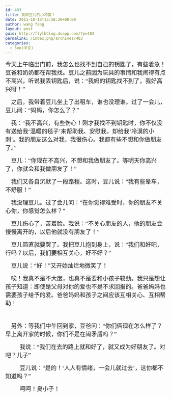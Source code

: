 ```yaml
---
id: 403
title: 我和豆儿的小冲突！
date: 2011-10-15T13:58:29+00:00
author: wang fang
layout: post
guid: http://flylbblog.duapp.com/?p=403
permalink: /index.php/archives/403
categories:
  - Son(中文)
---
```

<span style="font-family: 楷体_GB2312;font-size: large">今天上午临出门前，我怎么也找不到自己的钥匙了，有些着急！豆爸和奶奶都在帮我找。豆儿之前因为玩具的事情和我闹得有点不高兴，听说我丢钥匙后，说：“我妈的钥匙找不到了，我好高兴呀！”</span>

<span style="font-family: 楷体_GB2312;font-size: large">    之后，我带着豆儿坐上了出租车，谁也没理谁。过了一会儿，豆儿问：“妈妈，你怎么了？”</span>

<span style="font-family: 楷体_GB2312;font-size: large">    我：“我不高兴，有些伤心！刚才我找不到钥匙时，你不仅没有送给我‘温暖的毯子’来帮助我、安慰我，却给我‘冷漠的小刺’。我的朋友这么对我，我很伤心。我都有些不想和你做朋友了。”</span>

<span style="font-family: 楷体_GB2312;font-size: large">    豆儿：“你现在不高兴，不想和我做朋友了。等明天你高兴了，你就会和我做朋友了！”</span>

<span style="font-family: 楷体_GB2312;font-size: large">    我们又各自沉默了一段路程。这时，豆儿说：“我有些晕车，不舒服！”</span>

<span style="font-family: 楷体_GB2312;font-size: large">    我没理豆儿。过了会儿问：“在你觉得难受时，你的朋友不关心你，你感觉怎么样？”</span>

<span style="font-family: 楷体_GB2312;font-size: large">    豆儿伤心了，苦着脸。我说：“不关心朋友的人，他的朋友会慢慢离开的，以后他就没有朋友了！”</span>

<span style="font-family: 楷体_GB2312;font-size: large">    豆儿简直就要哭了。我把豆儿抱到身上，说：“我们和好吧，行吗？以后，我们要相互关心，好不好？</span><span style="font-family: 楷体_GB2312;font-size: large">”</span>

<span style="font-family: 楷体_GB2312;font-size: large">    豆儿说：“好！”又开始灿烂地微笑了！</span>

<span style="font-family: 楷体_GB2312;font-size: large">    唉！我真不是不大度，也真不是要和小孩子较劲。我只是想让孩子知道：即使是父母对你的爱也不是不求回报的。爸爸妈妈也需要孩子给予的爱。爸爸妈妈和孩子之间应该互相关心、互相帮助！</span>

&nbsp;

<span style="font-family: 楷体_GB2312;font-size: large">    另外：等我们中午回到家，豆爸问：“你们俩现在怎么样了？早上离开家的时候，你们不是在闹矛盾吗？”</span>

<span style="font-family: 楷体_GB2312;font-size: large">          我说：“我们在去的路上就和好了，就又成为好朋友了。对吧？儿子”</span>

<span style="font-family: 楷体_GB2312;font-size: large">          豆儿说：“是的！‘人人有情绪，一会儿就过去’，这你都不知道吗？”</span>

<span style="font-family: 楷体_GB2312;font-size: large">          呵呵！臭小子！</span>